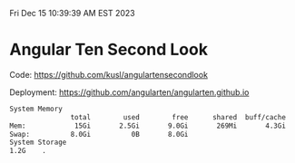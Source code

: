 Fri Dec 15 10:39:39 AM EST 2023

# Angular Ten Second Look

Code: https://github.com/kusl/angulartensecondlook

Deployment: https://github.com/angularten/angularten.github.io

```bash
System Memory
               total        used        free      shared  buff/cache   available
Mem:            15Gi       2.5Gi       9.0Gi       269Mi       4.3Gi        12Gi
Swap:          8.0Gi          0B       8.0Gi
System Storage
1.2G	.
```
```bash
